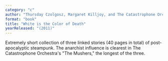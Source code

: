 ```yaml
---
category: "c"
author: "Thursday Czolgosz, Margaret Killjoy, and The Catastrophone Orchestra"
format: "book"
title: "White is the Color of Death"
yearReleased: "(2011)"
---
```

Extremely short collection of three linked stories (40 pages in total) of post-apocalyptic steampunk. The anarchist influence is clearest in The Catastrophone Orchestra's "The Mushers," the longest of the three.
 
 